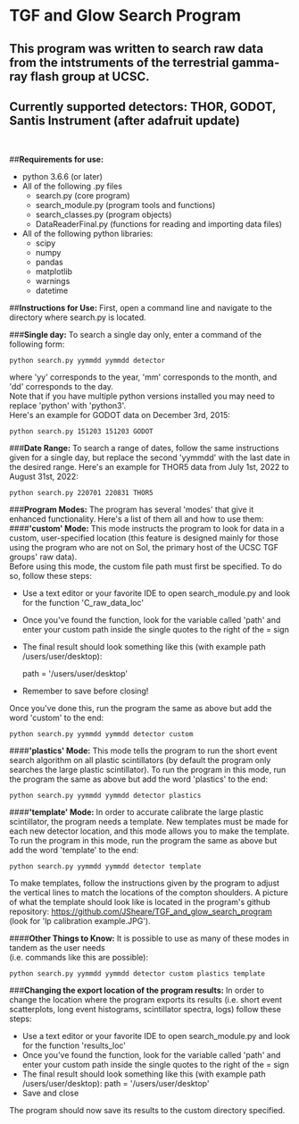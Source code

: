# TGF and Glow Search Program
## This program was written to search raw data from the intstruments of the terrestrial gamma-ray flash group at UCSC.
## Currently supported detectors: THOR, GODOT, Santis Instrument (after adafruit update)
<br/>

##**Requirements for use:**
- python 3.6.6 (or later)
- All of the following .py files
  - search.py (core program)
  - search_module.py (program tools and functions)
  - search_classes.py (program objects)
  - DataReaderFinal.py (functions for reading and importing data files)
- All of the following python libraries:
  - scipy
  - numpy
  - pandas
  - matplotlib
  - warnings
  - datetime

##**Instructions for Use:**
First, open a command line and navigate to the directory where search.py is located.

###**Single day:**
To search a single day only, enter a command of the following form:

    python search.py yymmdd yymmdd detector

where 'yy' corresponds to the year, 'mm' corresponds to the month, and 'dd' corresponds to the day.
<br/>
Note that if you have multiple python versions installed you may need to replace 'python' with 'python3'.
<br/>
Here's an example for GODOT data on December 3rd, 2015:

    python search.py 151203 151203 GODOT

###**Date Range:**
To search a range of dates, follow the same instructions given for a single day, but replace the second 'yymmdd' 
with the last date in the desired range.
Here's an example for THOR5 data from July 1st, 2022 to August 31st, 2022:

    python search.py 220701 220831 THOR5

###**Program Modes:**
The program has several 'modes' that give it enhanced functionality. Here's a list of them all and how to use them:
####**'custom' Mode:**
This mode instructs the program to look for data in a custom, user-specified location (this feature is designed mainly 
for those using the program who are not on Sol, the primary host of the UCSC TGF groups' raw data).
<br/>
Before using this mode, the custom file path must first be specified. To do so, follow these steps:
- Use a text editor or your favorite IDE to open search_module.py and look for the function 'C_raw_data_loc'
- Once you've found the function, look for the variable called 'path' and enter your custom path inside the single 
  quotes to the right of the = sign
- The final result should look something like this (with example path /users/user/desktop):

    path = '/users/user/desktop'
- Remember to save before closing!

Once you've done this, run the program the same as above but add the word 'custom' to the end:

    python search.py yymmdd yymmdd detector custom

####**'plastics' Mode:**
This mode tells the program to run the short event search algorithm on all plastic scintillators 
(by default the program only searches the large plastic scintillator).
To run the program in this mode, run the program the same as above but add the word 'plastics' to the end:

    python search.py yymmdd yymmdd detector plastics

####**'template' Mode:**
In order to accurate calibrate the large plastic scintillator, the program needs a template. New templates must be made
for each new detector location, and this mode allows you to make the template.
<br/>
To run the program in this mode, run the program the same as above but add the word 'template' to the end:

    python search.py yymmdd yymmdd detector template

To make templates, follow the instructions given by the program to adjust the vertical lines to match the locations of
the compton shoulders. A picture of what the template should look like is located in the program's github repository:
https://github.com/JSheare/TGF_and_glow_search_program (look for 'lp calibration example.JPG').

####**Other Things to Know:**
It is possible to use as many of these modes in tandem as the user needs 
<br/>
(i.e. commands like this are possible):

    python search.py yymmdd yymmdd detector custom plastics template

###**Changing the export location of the program results:**
In order to change the location where the program exports its results 
(i.e. short event scatterplots, long event histograms, scintillator spectra, logs)
follow these steps:
- Use a text editor or your favorite IDE to open search_module.py and look for the function 'results_loc'
- Once you've found the function, look for the variable called 'path' and enter your custom path inside the single 
  quotes to the right of the = sign
- The final result should look something like this (with example path /users/user/desktop):
    path = '/users/user/desktop'
- Save and close

The program should now save its results to the custom directory specified. 
